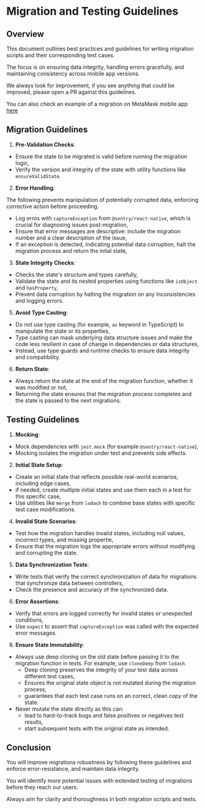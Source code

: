 # Migration and Testing Guidelines

## Overview

This document outlines best practices and guidelines for writing migration scripts and their corresponding test cases.

The focus is on ensuring data integrity, handling errors gracefully, and maintaining consistency across mobile app versions.

We always look for improvement, if you see anything that could be improved, please open a PR against this guidelines.

You can also check an example of a migration on MetaMask mobile app [here](https://github.com/MetaMask/metamask-mobile/blob/1855bd674e33bb0ece06fb6d8f09a4e5df46a108/app/store/migrations/044.ts#L1)

## Migration Guidelines

1. **Pre-Validation Checks**:

- Ensure the state to be migrated is valid before running the migration logic,
- Verify the version and integrity of the state with utility functions like `ensureValidState`.

2. **Error Handling**:

The following prevents manipulation of potentially corrupted data, enforcing corrective action before proceeding.

- Log erros with `captureException` from `@sentry/react-native`, which is crucial for diagnosing issues post-migration,
- Ensure that error messages are descriptive: include the migration number and a clear description of the issue,
- If an exception is detected, indicating potential data corruption, halt the migration process and return the intial state,

3. **State Integrity Checks**:

- Checks the state's structure and types carefully,
- Validate the state and its nested properties using functions like `isObject` and `hasProperty`,
- Prevent data corruption by halting the migration on any inconsistencies and logging errors.

5. **Avoid Type Casting**:

- Do not use type casting (for example, `as` keyword in TypeScript) to manipulate the state or its properties,
- Type casting can mask underlying data structure issues and make the code less resilient in case of change in dependencies or data structures,
- Instead, use type guards and runtime checks to ensure data integrity and compatibility.

6. **Return State**:

- Always return the state at the end of the migration function, whether it was modified or not,
- Returning the state ensures that the migration process completes and the state is passed to the next migrations.

## Testing Guidelines

1. **Mocking**:

- Mock dependencies with `jest.mock` (for example `@sentry/react-native`),
- Mocking isolates the migration under test and prevents side effects.

2. **Initial State Setup**:

- Create an initial state that reflects possible real-world scenarios, including edge cases,
- if needed, create multiple initial states and use them each in a test for this specific case,
- Use utilities like `merge` from `lodash` to combine base states with specific test case modifications.

4. **Invalid State Scenarios**:

- Test how the migration handles invalid states, including null values, incorrect types, and missing propertie,
- Ensure that the migration logs the appropriate errors without modifying and corrupting the state.

5. **Data Synchronization Tests**:

- Write tests that verify the correct synchronization of data for migrations that synchronize data between controllers,
- Check the presence and accuracy of the synchronized data.

6. **Error Assertions**:

- Verify that errors are logged correctly for invalid states or unexpected conditions,
- Use `expect` to assert that `captureException` was called with the expected error messages.

8. **Ensure State Immutability**:

- Always use deep cloning on the old state before passing it to the migration function in tests. For example, use `cloneDeep` from `lodash`.
  - Deep cloning preserves the integrity of your test data across different test cases,
  - Ensures the original state object is not mutated during the migration process,
  - guarantees that each test case runs on an correct, clean copy of the state.
- Never mutate the state directly as this can:
  - lead to hard-to-track bugs and false positives or negatives test results,
  - start subsequent tests with the original state as intended.

## Conclusion

You will improve migrations robustness by following these guidelines and enforce error-resistance, and maintain data integrity.

You will identify more potential issues with extended testing of migrations before they reach our users.

Always aim for clarity and thoroughness in both migration scripts and tests.
